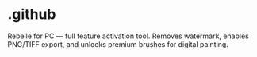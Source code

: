 # .github
Rebelle for PC — full feature activation tool. Removes watermark, enables PNG/TIFF export, and unlocks premium brushes for digital painting.
